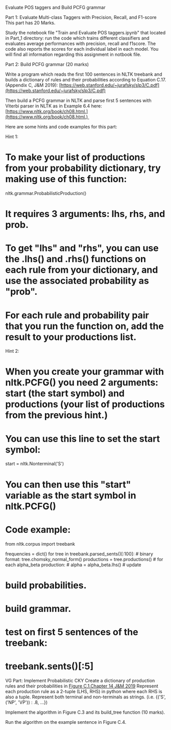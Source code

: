 Evaluate POS taggers and Build PCFG grammar

Part 1: Evaluate Multi-class Taggers with Precision, Recall, and F1-score
This part has 20 Marks.


Study the notebook file "Train and Evaluate POS taggers.ipynb" that located in Part_1 directory: run the code which trains different classifiers and evaluates average performances with precision, recall and f1score. The code also reports the scores for each individual label in each model. You will find all information regarding this assignment in notbook file.


Part 2: Build PCFG grammar (20 marks)

Write a program which reads the first 100 sentences in NLTK treebank and builds a dictionary of rules and their probabilities according to Equation C.17. (Appendix C, J&M 2019): [https://web.stanford.edu/~jurafsky/slp3/C.pdf](https://web.stanford.edu/~jurafsky/slp3/C.pdf)

Then build a PCFG grammar in NLTK and parse first 5 sentences with Viterbi parser in NLTK as in Example 6.4 here: [https://www.nltk.org/book/ch08.html.](https://www.nltk.org/book/ch08.html.) 

Here are some hints and code examples for this part:

Hint 1:

# To make your list of productions from your probability dictionary, try making use of this function:
nltk.grammar.ProbabilisticProduction()
# It requires 3 arguments: lhs, rhs, and prob.
# To get "lhs" and "rhs", you can use the .lhs() and .rhs() functions on each rule from your dictionary, and use the associated probability as "prob".
# For each rule and probability pair that you run the function on, add the result to your productions list.

Hint 2:

# When you create your grammar with nltk.PCFG() you need 2 arguments: start (the start symbol) and productions (your list of productions from the previous hint.)
# You can use this line to set the start symbol:
start = nltk.Nonterminal('S')
# You can then use this "start" variable as the start symbol in nltk.PCFG()
# Code example:

from nltk.corpus import treebank

frequencies = dict()
for tree in treebank.parsed_sents()[:100]:
    # binary format:
    tree.chomsky_normal_form()
    productions = tree.productions()
    # for each alpha_beta production:
    #   alpha = alpha_beta.lhs()
    # update

# build probabilities.
# build grammar.
# test on first 5 sentences of the treebank:
# treebank.sents()[:5]


VG Part: Implement Probabilistic CKY 
Create a dictionary of production rules and their probabilities in [Figure C.1.Chapter 14 J&M 2019](https://web.stanford.edu/~jurafsky/slp3/C.pdf)
Represent each production rule as a 2-tuple (LHS, RHS) in python where each RHS is also a tuple. Represent both terminal and non-terminals as strings. (i.e. {('S', ('NP', 'VP')) : .8, ...}) 

Implement the algorithm in Figure C.3 and its build_tree function (10 marks).

Run the algorithm on the example sentence in Figure C.4.